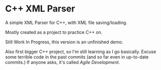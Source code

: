 # C++ XML Parser

A simple XML Parser for C++, with XML file saving/loading.

Mostly created as a project to practice C++ on.

Still Work In Progress, this version is an unfinished demo.

Also first bigger C++ project, so I'm still learning as I go basically. Excuse some terrible code in the past commits (and so far even in up-to-date commits.) 
If anyone asks, it's called *Agile Development*.